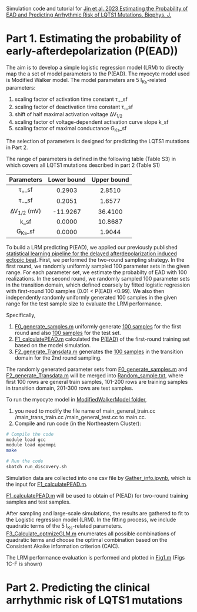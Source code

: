 Simulation code and tutorial for [Jin et al. 2023 Estimating the Probability of EAD and Predicting Arrhythmic Risk of LQTS1 Mutations. Biophys. J.](https://www.cell.com/biophysj/fulltext/S0006-3495(23)00557-X)


# Part 1. Estimating the probability of early-afterdepolarization (P(EAD))
The aim is to develop a simple logistic regression model (LRM) to directly map the a set of model parameters to the P(EAD). The myocyte model used is Modified Walker model. The model parameters are 5 I<sub>Ks</sub>-related parameters:
1. scaling factor of activation time constant τ<sub>+</sub>_sf 
2. scaling factor of deactivation time constant τ<sub>-</sub>_sf 
3. shift of half maximal activation voltage ∆V<sub>1/2</sub> 
4. scaling factor of voltage-dependent activation curve slope k_sf
5. scaling factor of maximal conductance G<sub>Ks</sub>_sf

The selection of parameters is designed for predicting the LQTS1 mutations in Part 2.

The range of parameters is defined in the following table (Table S3) in which covers all LQTS1 mutations described in part 2 (Table S1)

Parameters    | Lower bound   | Upper bound
:-------------: | :-------------: | :-------------:
τ<sub>+</sub>_sf  | 0.2903  | 2.8510
τ<sub>-</sub>_sf   | 0.2051  | 1.6577
∆V<sub>1/2</sub> (mV)    | -11.9267  | 36.4100
k_sf   | 0.0000  | 10.8687
G<sub>Ks</sub>_sf   | 0.0000  | 1.9044


To build a LRM predicting P(EAD), we applied our previously published [statistical learning pipeline for the delayed afterdepolarization induced ectopic beat](https://doi.org/10.1371/journal.pcbi.1009536). First, we performed the two-round sampling strategy. In the first round, we randomly uniformly sampled 100 parameter sets in the given range. For each parameter set, we estimate the probabilty of EAD with 100 realizations. In the second round, we randomly sampled 100 parameter sets in the transition domain, which defined coarsely by fitted logistic regression with first-round 100 samples (0.01 < P(EAD) <0.99). We also then independently randomly uniformly generated 100 samples in the given range for the test sample size to evaluate the LRM performance. 

Specifically,
1. [F0_generate_samples.m](./Sampling%20files/F0_generate_samples.m) uniformly generate [100 samples](./Sampling%20files/Samples_general_train.mat) for the first round and also [100 samples](./Sampling%20files/Samples_general_test.mat) for the test set.
2. [F1_calculatePEAD.m](./Sampling%20files/F1_calculatePEAD.m) calculated the [P(EAD)](./Sampling%20files/General_train_EAD_summary.mat) of the first-round training set based on the model simulation.
3. [F2_generate_Transdata.m](./Sampling%20files/F2_generate_Transdata.m) generates the [100 samples](./Sampling%20files/Samples_trans_train.mat) in the transition domain for the 2nd round sampling.

The randomly generated parameter sets from [F0_generate_samples.m](./Sampling%20files/F0_generate_samples.m) and [F2_generate_Transdata.m](./Sampling%20files/F2_generate_Transdata.m) will be merged into [Random_sample.txt](./ModifiedWalkerModel/output/Random_samples.txt), where first 100 rows are general train samples, 101-200 rows are training samples in transition domain, 201-300 rows are test samples.

To run the myocyte model in [ModifiedWalkerModel folder](./ModifiedWalkerModel), 
1. you need to modify the file name of main_general_train.cc /main_trans_train.cc /main_general_test.cc to main.cc.
2. Compile and run code (in the Northeastern Cluster): 
```bash
# Compile the code
module load gcc
module load openmpi
make

# Run the code
sbatch run_discovery.sh
```
Simulation data are collected into one csv file by [Gather_info.ipynb](./ModifiedWalkerModel/output/loadingData/Gather_info.ipynb), which is the input for [F1_calculatePEAD.m](./Sampling%20files/F1_calculatePEAD.m).

[F1_calculatePEAD.m](./Sampling%20files/F1_calculatePEAD.m) will be used to obtain of P(EAD) for two-round training samples and test samples.

After sampling and large-scale simulations, the results are gathered to fit to the Logistic regression model (LRM). In the fitting process, we include quadratic terms of the 5 I<sub>Ks</sub>-related parameters. [F3_Calculate_optmizeGLM.m](./LRMmodeling/F3_Calculate_optmizeGLM.m) enumerates all possible combinations of quadratic terms and choose the optimal combination based on the Consistent Akaike information criterion (CAIC).

The LRM performance evaluation is performed and plotted in [Fig1.m](./LRMmodeling/Fig1.m) (Figs 1C-F is shown)



# Part 2. Predicting the clinical arrhythmic risk of LQTS1 mutations
